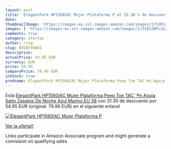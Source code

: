 ```yaml
---
layout: post
title: 'ElegantPark HP1560IAC Mujer Plataforma P al 31.30 % de descuento'
date: 
thumbnailImage: 'https://images-eu.ssl-images-amazon.com/images/I/51E%2BPxikZsL._SL200_.jpg'
images: [ 'https://images-eu.ssl-images-amazon.com/images/I/51E%2BPxikZsL._SL200_.jpg' ]
comments: true
category: ofertas
author: ring
slug: B01N79SWUI
description:
actualPrice: 54.95 EUR
currency: EUR
price: 54.95
comparePrice: 79.99 EUR
inStock: true
prodname: ElegantPark HP1560IAC Mujer Plataforma Peep Toe TAC¨®n Aguja Satin Zapatos De Noche Azul Marino EU 38
---
```


Está [ElegantPark HP1560IAC Mujer Plataforma Peep Toe TAC¨®n Aguja Satin Zapatos De Noche Azul Marino EU 38](https://www.amazon.es/dp/B01N79SWUI/?tag=tolees-21) con 31.30 de descuento por 54.95 EUR (original: 79.99 EUR) en el siguiente enlace!

[![ElegantPark HP1560IAC Mujer Plataforma P](https://images-eu.ssl-images-amazon.com/images/I/51E%2BPxikZsL._SL200_.jpg)](https://www.amazon.es/dp/B01N79SWUI/?tag=tolees-21)

[Ver la oferta!!](https://www.amazon.es/dp/B01N79SWUI/?tag=tolees-21)

Links participate in Amazon Associate program and might generate a comission on qualifying sales


